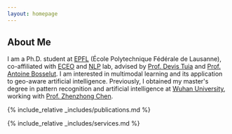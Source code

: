 ```yaml
---
layout: homepage
---
```


## About Me

I am a Ph.D. student at [EPFL](https://www.epfl.ch) (École Polytechnique Fédérale de Lausanne), co-affiliated with [ECEO](https://www.epfl.ch/labs/eceo/) and [NLP](https://nlp.epfl.ch/) lab, advised by [Prof. Devis Tuia](https://people.epfl.ch/devis.tuia) and [Prof. Antoine Bosselut](https://atcbosselut.github.io/). I am interested in multimodal learning and its application to geo-aware artificial intelligence. Previously, I obtained my master's degree in pattern recognition and artificial intelligence at [Wuhan University](https://www.whu.edu.cn/), working with [Prof. Zhenzhong Chen](https://zhenzhong-chen.github.io/index.html).

{% include_relative _includes/publications.md %}

{% include_relative _includes/services.md %}
